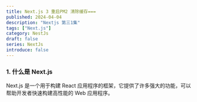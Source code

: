 ```yaml
---
title: Next.js 3 重启PM2 清除缓存===
published: 2024-04-04
description: "Nextjs 第三1集"
tags: ["Next.js"]
category: NestJs
draft: false
series: NextJs
introduce: false
---
```


### 1. 什么是 Next.js

Next.js 是一个用于构建 React 应用程序的框架，它提供了许多强大的功能，可以帮助开发者快速构建高性能的 Web 应用程序。